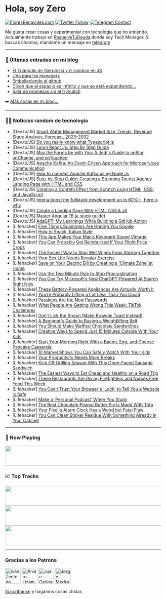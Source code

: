 # Hola, soy Zero

[![FloresBenavides.com](https://img.shields.io/website?down_message=oops&label=MiBlog&style=for-the-badge&up_message=online&url=https%3A%2F%2Ffloresbenavides.com)](https://floresbenavides.com) [![Twitter Follow](https://img.shields.io/twitter/follow/ZeroDragon?color=%231DA1F2&label=Follow&logo=twitter&logoColor=ffffff&style=for-the-badge)](https://twitter.com/zerodragon) [![Telegram Contact](https://img.shields.io/badge/escr%C3%ADbeme-ZeroDragon-%2326A5E4?style=for-the-badge&logo=telegram)](https://t.me/zerodragon)

Me gusta crear cosas y experimentar con tecnología que no entiendo.
Actualmente trabajo en [ResuelveTuDeuda](http://github.com/resuelve) donde soy Tech Manager.
Si buscas chamba, mandame un mensaje en [telegram](https://t.me/zerodragon).

---

### 📕 Últimas entradas en mi blog
<!-- BLOG-POST-LIST:START -->
- [El Triángulo de Sierpinski y el random en JS](https://floresbenavides.com/el-triangulo-de-sierpinski-y-el-random-en-js/)
- [Una para los managers](https://floresbenavides.com/una-para-los-managers/)
- [Embelleciendo el github](https://floresbenavides.com/embelleciendo-el-github/)
- [Dicen que el espacio es infinito y que se está expandiendo…](https://floresbenavides.com/dicen-que-el-espacio-es-infinito-y-que-se-esta-expandiendo/)
- [Salir de promesas sin el try/catch](https://floresbenavides.com/salir-de-promesas-sin-el-try-catch/)
<!-- BLOG-POST-LIST:END -->

➡️ [Más cosas en mi blog...](https://floresbenavides.com)

---

### 👨‍💻 Noticias random de tecnología
<!-- TECH-POSTS:START -->
- [Dev.to/JS] [Smart Water Management Market Size, Trends, Revenue Share Analysis, Forecast, 2023–2032](https://dev.to/apeksha/smart-water-management-market-size-trends-revenue-share-analysis-forecast-2023-2032-5adh)
- [Dev.to/JS] [Do you really know what Typescript is](https://dev.to/kalashin1/do-you-really-know-what-typescript-is-35k4)
- [Dev.to/JS] [Learn React Js: Step By Step Guide](https://dev.to/priteshbhoi/learn-react-js-step-by-step-guide-mj)
- [Dev.to/JS] [May the Forms be with You: A Jedi&#39;s Guide to onBlur, onChange, and onTouched](https://dev.to/eelcoverbrugge/may-the-forms-be-with-you-a-jedis-guide-to-onblur-onchange-and-ontouched-7d6)
- [Dev.to/JS] [Apache Kafka: An Event-Driven Approach for Microservices Communication](https://dev.to/mayur1106/apache-kafka-an-event-driven-approach-for-microservices-communication-5ff8)
- [Dev.to/JS] [How to connect Apache Kafka using Node Js](https://dev.to/mayur1106/how-to-connect-apache-kafka-using-node-js-32na)
- [Dev.to/JS] [Step-by-Step Guide: Creating a Stunning Tourist Agency Landing Page with HTML and CSS](https://dev.to/incoderweb/step-by-step-guide-creating-a-stunning-tourist-agency-landing-page-with-html-and-css-1k0k)
- [Dev.to/JS] [Creating a Confetti Effect from Scratch using HTML, CSS, and JavaScript](https://dev.to/devlawrence/creating-a-confetti-effect-from-scratch-using-html-css-and-javascript-4poi)
- [Dev.to/JS] [Interia boost my fullstack development up to 60%✨, here is why](https://dev.to/jungrama/interia-boost-my-fullstack-development-up-to-60-here-is-why-4cjd)
- [Dev.to/JS] [Create a Landing Page With HTML CSS &amp; JS](https://dev.to/onlineittutstutorials/create-a-landing-page-with-html-css-js-1nhn)
- [Dev.to/JS] [Master Angular 16 &lpar;a study guide&rpar;](https://dev.to/this-is-angular/master-angular-16-17no)
- [Dev.to/JS] [AdaGPT: My Learnings While Building a GitHub Action](https://dev.to/zirkelc/adagpt-my-learnings-while-building-a-github-action-55ec)
- [Lifehacker] [Five Things Scammers Are Hoping You Google](https://lifehacker.com/five-things-scammers-are-hoping-you-google-1850405964)
- [Lifehacker] [How to Snack, Italian Style](https://lifehacker.com/how-to-snack-italian-style-1850405140)
- [Lifehacker] [This App Makes Your Mac’s Keyboard Sound Vintage](https://lifehacker.com/this-app-makes-your-mac-s-keyboard-sound-vintage-1850402370)
- [Lifehacker] [You Can Probably Get Reimbursed If Your Flight Price Drops](https://lifehacker.com/you-can-probably-get-reimbursed-if-your-flight-price-dr-1850405175)
- [Lifehacker] [The Easiest Way to Stop Wet Wipes From Sticking Together](https://lifehacker.com/the-easiest-way-to-stop-wet-wipes-from-sticking-togethe-1850404988)
- [Lifehacker] [Your Sex Life Needs Regular Exercise](https://lifehacker.com/your-sex-life-needs-regular-exercise-1850401555)
- [Lifehacker] [Save on Your Electric Bill by Creating a ‘Climate Zone’ at Home](https://lifehacker.com/save-on-your-electric-bill-by-creating-a-climate-zone-1850402193)
- [Lifehacker] [Use the Two Minute Rule to Stop Procrastinating](https://lifehacker.com/use-the-two-minute-rule-to-stop-procrastinating-1850404307)
- [Lifehacker] [You Can Try Microsoft&#39;s New ChatGPT-Powered AI Search Right Now](https://lifehacker.com/how-to-try-microsofts-new-chatgpt-powered-ai-search-1850113463)
- [Lifehacker] [These Battery-Powered Appliances Are Actually Worth It](https://lifehacker.com/these-battery-powered-appliances-are-actually-worth-it-1850404299)
- [Lifehacker] [You’re Probably Lifting a Lot Less Than You Could](https://lifehacker.com/you-re-probably-lifting-half-as-much-as-you-should-1850403997)
- [Lifehacker] [Passkeys Are the New Passwords](https://lifehacker.com/passkeys-are-the-new-passwords-1850402666)
- [Lifehacker] [What People Are Getting Wrong This Week: TikTok Challenges](https://lifehacker.com/what-people-are-getting-wrong-this-week-tiktok-challen-1850401970)
- [Lifehacker] [Don’t Lick the Spoon &lpar;Make Brownie Toast Instead&rpar;](https://lifehacker.com/don-t-lick-the-spoon-make-brownie-toast-instead-1850402105)
- [Lifehacker] [A Beginner&#39;s Guide to Buying a Weightlifting Belt](https://lifehacker.com/a-beginners-guide-to-buying-a-weightlifting-belt-1850401310)
- [Lifehacker] [You Should Make Waffled Chocolate Sandwiches](https://lifehacker.com/you-should-make-waffled-chocolate-sandwiches-1850401619)
- [Lifehacker] [Creative Ways to Spend Just 15 Minutes Outside With Your Kids](https://lifehacker.com/creative-ways-to-spend-just-15-minutes-outside-with-you-1850400548)
- [Lifehacker] [Start Your Morning Right With a Bacon, Egg, and Cheese Pancake Casserole](https://lifehacker.com/start-your-morning-right-with-a-bacon-egg-and-cheese-1850401069)
- [Lifehacker] [10 Marvel Shows You Can Safely Watch With Your Kids](https://lifehacker.com/10-marvel-shows-you-can-safely-watch-with-your-kids-1850399274)
- [Lifehacker] [Your Productivity Needs More Breaks](https://lifehacker.com/your-productivity-needs-more-breaks-1850400649)
- [Lifehacker] [Kick Off Grilling Season With This Open-Faced Sausage Sandwich](https://lifehacker.com/kick-off-grilling-season-with-this-open-faced-sausage-s-1850400529)
- [Lifehacker] [The Easiest Ways to Eat Cheap and Healthy on a Road Trip](https://lifehacker.com/the-easiest-ways-to-eat-cheap-and-healthy-on-a-road-tri-1850398769)
- [Lifehacker] [These Restaurants Are Giving Firefighters and Nurses Free Food This Week](https://lifehacker.com/these-restaurants-are-giving-firefighters-and-nurses-fr-1850399991)
- [Lifehacker] [You Can&#39;t Trust Your Browser&#39;s &#39;Lock&#39; to Tell You a Website Is Safe](https://lifehacker.com/you-cant-trust-your-browsers-lock-to-tell-you-a-website-1850399780)
- [Lifehacker] [Make a ‘Personal Podcast’ When You Study](https://lifehacker.com/make-a-personal-podcast-when-you-study-1850399310)
- [Lifehacker] [The Best Chocolate Peanut Butter Pie Is Made With Tofu](https://lifehacker.com/the-best-chocolate-peanut-butter-pie-is-made-with-tofu-1850397451)
- [Lifehacker] [Your Pixel&#39;s Alarm Clock Has a Weird but Fatal Flaw](https://lifehacker.com/your-pixels-alarm-clock-has-a-weird-but-fatal-flaw-1850396832)
- [Lifehacker] [You Can Clean Sticker Residue With Something Already in Your Cabinet](https://lifehacker.com/you-can-clean-sticker-residue-with-something-already-in-1850398091)<!-- TECH-POSTS:END -->

---

### 🎵 Now Playing
<a href="https://spotify-now-playing-dun.vercel.app/now-playing?open"><img src="https://spotify-now-playing-dun.vercel.app/now-playing" width="540" height="64"></a>

### 📈 Top Tracks
<a href="https://spotify-now-playing-dun.vercel.app/top-tracks?i=1&open"><img src="https://spotify-now-playing-dun.vercel.app/top-tracks?i=1" width="540" height="64"></a>
<a href="https://spotify-now-playing-dun.vercel.app/top-tracks?i=2&open"><img src="https://spotify-now-playing-dun.vercel.app/top-tracks?i=2" width="540" height="64"></a>
<a href="https://spotify-now-playing-dun.vercel.app/top-tracks?i=3&open"><img src="https://spotify-now-playing-dun.vercel.app/top-tracks?i=3" width="540" height="64"></a>

---

### Gracias a los Patrons
[<img src="https://avatars.githubusercontent.com/u/243380?v=4" alt="Iván Zenteno" width="50px">](https://github.com/k001) [<img src="https://avatars.githubusercontent.com/u/19955639?v=4" alt="Álvaro Lizama" width="50px">](https://github.com/alvarolizama) [<img src="https://avatars.githubusercontent.com/u/2718753?v=4" alt="Juan Carlos Ruiz" width="50px">](https://github.com/JuanCrg90) [<img src="https://avatars.githubusercontent.com/u/37025?v=4" alt="Jorge Medrano" width="50px">](https://github.com/h1pp1e) 

[Suscríbanse](https://www.patreon.com/zerodragon) y hagámos cosas chidas
